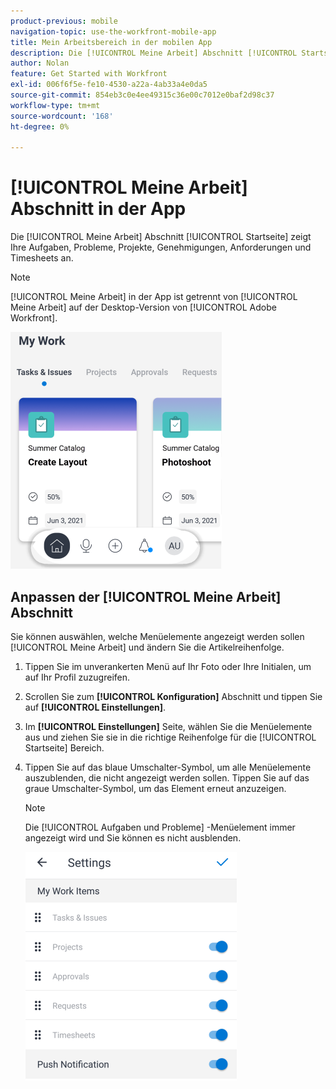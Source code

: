 ```yaml
---
product-previous: mobile
navigation-topic: use-the-workfront-mobile-app
title: Mein Arbeitsbereich in der mobilen App
description: Die [!UICONTROL Meine Arbeit] Abschnitt [!UICONTROL Startseite] zeigt Ihre Aufgaben, Probleme, Projekte, Genehmigungen, Anforderungen und Timesheets an.
author: Nolan
feature: Get Started with Workfront
exl-id: 006f6f5e-fe10-4530-a22a-4ab33a4e0da5
source-git-commit: 854eb3c0e4ee49315c36e00c7012e0baf2d98c37
workflow-type: tm+mt
source-wordcount: '168'
ht-degree: 0%

---
```


# [!UICONTROL Meine Arbeit] Abschnitt in der App

Die [!UICONTROL Meine Arbeit] Abschnitt [!UICONTROL Startseite] zeigt Ihre Aufgaben, Probleme, Projekte, Genehmigungen, Anforderungen und Timesheets an.

>[!NOTE]
>
>[!UICONTROL Meine Arbeit] in der App ist getrennt von [!UICONTROL Meine Arbeit] auf der Desktop-Version von [!UICONTROL Adobe Workfront].

![](assets/home-myworksection-338x379.png)

## Anpassen der [!UICONTROL Meine Arbeit] Abschnitt

Sie können auswählen, welche Menüelemente angezeigt werden sollen [!UICONTROL Meine Arbeit] und ändern Sie die Artikelreihenfolge.

1. Tippen Sie im unverankerten Menü auf Ihr Foto oder Ihre Initialen, um auf Ihr Profil zuzugreifen.
1. Scrollen Sie zum **[!UICONTROL Konfiguration]** Abschnitt und tippen Sie auf **[!UICONTROL Einstellungen]**.
1. Im **[!UICONTROL Einstellungen]** Seite, wählen Sie die Menüelemente aus und ziehen Sie sie in die richtige Reihenfolge für die [!UICONTROL Startseite] Bereich.
1. Tippen Sie auf das blaue Umschalter-Symbol, um alle Menüelemente auszublenden, die nicht angezeigt werden sollen. Tippen Sie auf das graue Umschalter-Symbol, um das Element erneut anzuzeigen.

   >[!NOTE]
   >
   >Die [!UICONTROL Aufgaben und Probleme] -Menüelement immer angezeigt wird und Sie können es nicht ausblenden.

   ![](assets/mobile-settings-338x366.png)
